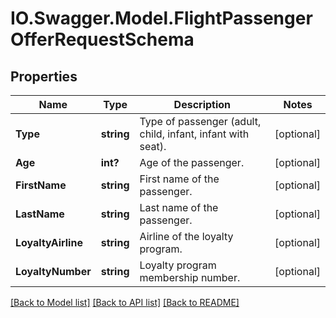 # IO.Swagger.Model.FlightPassengerOfferRequestSchema
## Properties

Name | Type | Description | Notes
------------ | ------------- | ------------- | -------------
**Type** | **string** | Type of passenger (adult, child, infant, infant with seat). | [optional] 
**Age** | **int?** | Age of the passenger. | [optional] 
**FirstName** | **string** | First name of the passenger. | [optional] 
**LastName** | **string** | Last name of the passenger. | [optional] 
**LoyaltyAirline** | **string** | Airline of the loyalty program. | [optional] 
**LoyaltyNumber** | **string** | Loyalty program membership number. | [optional] 

[[Back to Model list]](../README.md#documentation-for-models) [[Back to API list]](../README.md#documentation-for-api-endpoints) [[Back to README]](../README.md)

